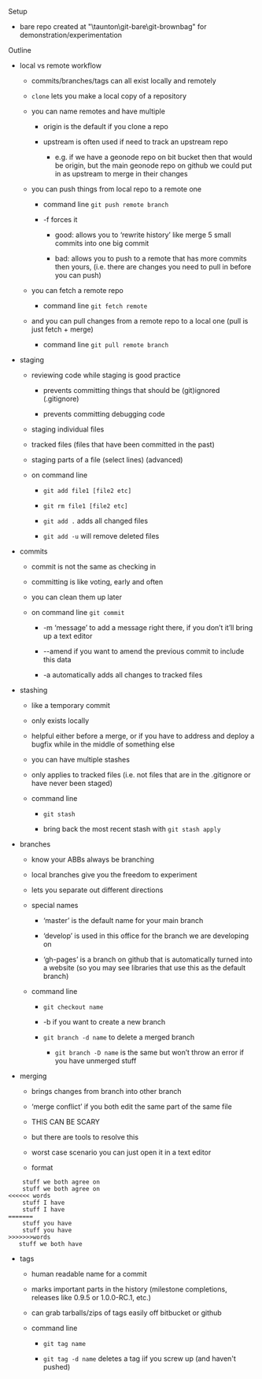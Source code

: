 Setup

* bare repo created at "\\taunton\git-bare\git-brownbag" for demonstration/experimentation

Outline

* local vs remote workflow

    * commits/branches/tags can all exist locally and remotely

    * `clone` lets you make a local copy of a repository

    * you can name remotes and have multiple

        * origin is the default if you clone a repo

        * upstream is often used if need to track an upstream repo

            * e.g. if we have a geonode repo on bit bucket then that would be origin, but the main geonode repo on github we could put in as upstream to merge in their changes

    * you can push things from local repo to a remote one

        * command line `git push remote branch`

        * -f forces it

            * good: allows you to ‘rewrite history’ like merge 5 small commits into one big commit

            * bad: allows you to push to a remote that has more commits then yours, (i.e. there are changes you need to pull in before you can push)

    * you can fetch a remote repo

        * command line `git fetch remote`

    * and you can pull changes from a remote repo to a local one (pull is just fetch + merge)

        * command line `git pull remote branch`

* staging

    * reviewing code while staging is good practice

        * prevents committing things that should be (git)ignored (.gitignore)

        * prevents committing debugging code

    * staging individual files

    * tracked files (files that have been committed in the past)

    * staging parts of a file (select lines) (advanced)

    * on command line 

        * `git add file1 [file2 etc]`

        * `git rm file1 [file2 etc]`

        * `git add .` adds all changed files

        * `git add -u` will remove deleted files

* commits

    * commit is not the same as checking in

    * committing is like voting, early and often

    * you can clean them up later

    * on command line `git commit`

        * -m ‘message’ to add a message right there, if you don’t it’ll bring up a text editor

        * --amend if you want to amend the previous commit to include this data

        * -a automatically adds all changes to tracked files

* stashing

    * like a temporary commit

    * only exists locally

    * helpful either before a merge, or if you have to address and deploy a bugfix while in the middle of something else

    * you can have multiple stashes

    * only applies to tracked files (i.e. not files that are in the .gitignore or have never been staged)

    * command line 

        * `git stash`

        * bring back the most recent stash with `git stash apply`

* branches

    * know your ABBs always be branching

    * local branches give you the freedom to experiment

    * lets you separate out different directions

    * special names

        * ‘master’ is the default name for your main branch

        * ‘develop’ is used in this office for the branch we are developing on

        * ‘gh-pages’ is a branch on github that is automatically turned into a website (so you may see libraries that use this as the default branch)

    * command line

        * `git checkout name`

        * -b if you want to create a new branch

        * `git branch -d name` to delete a merged branch

            * `git branch -D name` is the same but won’t throw an error if you have unmerged stuff

* merging

    * brings changes from branch into other branch

    * ‘merge conflict’ if you both edit the same part of the same file

    * THIS CAN BE SCARY

    * but there are tools to resolve this

    * worst case scenario you can just open it in a text editor

    * format 

```
    stuff we both agree on
    stuff we both agree on
<<<<<< words
    stuff I have 
    stuff I have
=======
    stuff you have
    stuff you have
>>>>>>>words
   stuff we both have
```


* tags

    * human readable name for a commit

    * marks important parts in the history (milestone completions, releases like 0.9.5 or 1.0.0-RC.1, etc.)

    * can grab tarballs/zips of tags easily off bitbucket or github

    * command line 

        * `git tag name`

        * `git tag -d name` deletes a tag iif you screw up (and haven't pushed)